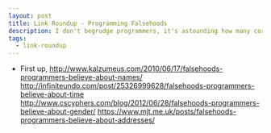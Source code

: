 ```yaml
---
layout: post
title: Link Roundup - Programming Falsehoods
description: I don't begrudge programmers, it's astounding how many corner cases there are for seemingly simple concepts.
tags:
  - link-roundup
---
```


* First up, 
http://www.kalzumeus.com/2010/06/17/falsehoods-programmers-believe-about-names/
http://infiniteundo.com/post/25326999628/falsehoods-programmers-believe-about-time
http://www.cscyphers.com/blog/2012/06/28/falsehoods-programmers-believe-about-gender/
https://www.mjt.me.uk/posts/falsehoods-programmers-believe-about-addresses/
